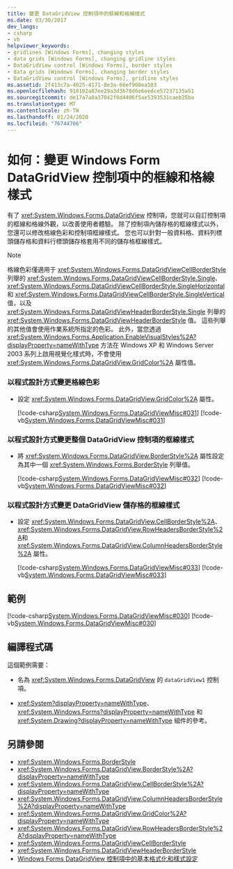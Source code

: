 ```yaml
---
title: 變更 DataGridView 控制項中的框線和格線樣式
ms.date: 03/30/2017
dev_langs:
- csharp
- vb
helpviewer_keywords:
- gridlines [Windows Forms], changing styles
- data grids [Windows Forms], changing gridline styles
- DataGridView control [Windows Forms], border styles
- data grids [Windows Forms], changing border styles
- DataGridView control [Windows Forms], gridline styles
ms.assetid: 2f413c7a-4025-4171-8e3a-66ef908ea583
ms.openlocfilehash: 918102a87ee29a3d3b78d6e6eedce57237135a51
ms.sourcegitcommit: de17a7a0a37042f0d4406f5ae5393531caeb25ba
ms.translationtype: MT
ms.contentlocale: zh-TW
ms.lasthandoff: 01/24/2020
ms.locfileid: "76744706"
---
```

# <a name="how-to-change-the-border-and-gridline-styles-in-the-windows-forms-datagridview-control"></a>如何：變更 Windows Form DataGridView 控制項中的框線和格線樣式
有了 <xref:System.Windows.Forms.DataGridView> 控制項，您就可以自訂控制項的框線和格線外觀，以改善使用者體驗。 除了控制項內儲存格的框線樣式以外，您還可以修改格線色彩和控制項框線樣式。 您也可以針對一般資料格、資料列標頭儲存格和資料行標頭儲存格套用不同的儲存格框線樣式。  
  
> [!NOTE]
> 格線色彩僅適用于 <xref:System.Windows.Forms.DataGridViewCellBorderStyle> 列舉的 <xref:System.Windows.Forms.DataGridViewCellBorderStyle.Single>、<xref:System.Windows.Forms.DataGridViewCellBorderStyle.SingleHorizontal>和 <xref:System.Windows.Forms.DataGridViewCellBorderStyle.SingleVertical> 值，以及 <xref:System.Windows.Forms.DataGridViewHeaderBorderStyle.Single> 列舉的 <xref:System.Windows.Forms.DataGridViewHeaderBorderStyle> 值。 這些列舉的其他值會使用作業系統所指定的色彩。 此外，當您透過 <xref:System.Windows.Forms.Application.EnableVisualStyles%2A?displayProperty=nameWithType> 方法在 Windows XP 和 Windows Server 2003 系列上啟用視覺化樣式時，不會使用 <xref:System.Windows.Forms.DataGridView.GridColor%2A> 屬性值。  
  
### <a name="to-change-the-gridline-color-programmatically"></a>以程式設計方式變更格線色彩  
  
- 設定 <xref:System.Windows.Forms.DataGridView.GridColor%2A> 屬性。  
  
     [!code-csharp[System.Windows.Forms.DataGridViewMisc#031](~/samples/snippets/csharp/VS_Snippets_Winforms/System.Windows.Forms.DataGridViewMisc/CS/datagridviewmisc.cs#031)]
     [!code-vb[System.Windows.Forms.DataGridViewMisc#031](~/samples/snippets/visualbasic/VS_Snippets_Winforms/System.Windows.Forms.DataGridViewMisc/VB/datagridviewmisc.vb#031)]  
  
### <a name="to-change-the-border-style-of-the-entire-datagridview-control-programmatically"></a>以程式設計方式變更整個 DataGridView 控制項的框線樣式  
  
- 將 <xref:System.Windows.Forms.DataGridView.BorderStyle%2A> 屬性設定為其中一個 <xref:System.Windows.Forms.BorderStyle> 列舉值。  
  
     [!code-csharp[System.Windows.Forms.DataGridViewMisc#032](~/samples/snippets/csharp/VS_Snippets_Winforms/System.Windows.Forms.DataGridViewMisc/CS/datagridviewmisc.cs#032)]
     [!code-vb[System.Windows.Forms.DataGridViewMisc#032](~/samples/snippets/visualbasic/VS_Snippets_Winforms/System.Windows.Forms.DataGridViewMisc/VB/datagridviewmisc.vb#032)]  
  
### <a name="to-change-the-border-styles-for-datagridview-cells-programmatically"></a>以程式設計方式變更 DataGridView 儲存格的框線樣式  
  
- 設定 <xref:System.Windows.Forms.DataGridView.CellBorderStyle%2A>、 <xref:System.Windows.Forms.DataGridView.RowHeadersBorderStyle%2A>和 <xref:System.Windows.Forms.DataGridView.ColumnHeadersBorderStyle%2A> 屬性。  
  
     [!code-csharp[System.Windows.Forms.DataGridViewMisc#033](~/samples/snippets/csharp/VS_Snippets_Winforms/System.Windows.Forms.DataGridViewMisc/CS/datagridviewmisc.cs#033)]
     [!code-vb[System.Windows.Forms.DataGridViewMisc#033](~/samples/snippets/visualbasic/VS_Snippets_Winforms/System.Windows.Forms.DataGridViewMisc/VB/datagridviewmisc.vb#033)]  
  
## <a name="example"></a>範例  
 [!code-csharp[System.Windows.Forms.DataGridViewMisc#030](~/samples/snippets/csharp/VS_Snippets_Winforms/System.Windows.Forms.DataGridViewMisc/CS/datagridviewmisc.cs#030)]
 [!code-vb[System.Windows.Forms.DataGridViewMisc#030](~/samples/snippets/visualbasic/VS_Snippets_Winforms/System.Windows.Forms.DataGridViewMisc/VB/datagridviewmisc.vb#030)]  
  
## <a name="compiling-the-code"></a>編譯程式碼  
 這個範例需要：  
  
- 名為 <xref:System.Windows.Forms.DataGridView> 的 `dataGridView1` 控制項。  
  
- <xref:System?displayProperty=nameWithType>、<xref:System.Windows.Forms?displayProperty=nameWithType> 和 <xref:System.Drawing?displayProperty=nameWithType> 組件的參考。  
  
## <a name="see-also"></a>另請參閱

- <xref:System.Windows.Forms.BorderStyle>
- <xref:System.Windows.Forms.DataGridView.BorderStyle%2A?displayProperty=nameWithType>
- <xref:System.Windows.Forms.DataGridView.CellBorderStyle%2A?displayProperty=nameWithType>
- <xref:System.Windows.Forms.DataGridView.ColumnHeadersBorderStyle%2A?displayProperty=nameWithType>
- <xref:System.Windows.Forms.DataGridView.GridColor%2A?displayProperty=nameWithType>
- <xref:System.Windows.Forms.DataGridView.RowHeadersBorderStyle%2A?displayProperty=nameWithType>
- <xref:System.Windows.Forms.DataGridViewCellBorderStyle>
- <xref:System.Windows.Forms.DataGridViewHeaderBorderStyle>
- [Windows Forms DataGridView 控制項中的基本格式化和樣式設定](basic-formatting-and-styling-in-the-windows-forms-datagridview-control.md)
